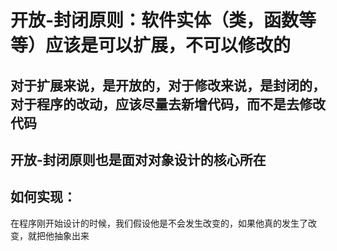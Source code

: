 # 开放-封闭原则：软件实体（类，函数等等）应该是可以扩展，不可以修改的
## 对于扩展来说，是开放的，对于修改来说，是封闭的，对于程序的改动，应该尽量去新增代码，而不是去修改代码
## 开放-封闭原则也是面对对象设计的核心所在
## 如何实现：
在程序刚开始设计的时候，我们假设他是不会发生改变的，如果他真的发生了改变，就把他抽象出来

